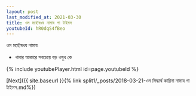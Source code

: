 ```yaml
---
layout: post
last_modified_at: 2021-03-30
title: ওম মহৌষধয নামায গা টাইমস
youtubeId: hR0dqS4fBeo
---
```

 
 
 ওম মহৌষধয নামায  
 
 -  খাবার আকারে সবচেয়ে বড় ওষুধ কে 
 
  
 
  
 
 
 
 
 
 


{% include youtubePlayer.html id=page.youtubeId %}
 
[Next]({{ site.baseurl }}{% link  split1/_posts/2018-03-21-ওম সিদ্ধার্থ কারিনা নামায গা টাইমস.md%})
 
